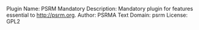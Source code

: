 Plugin Name:    PSRM Mandatory
Description:    Mandatory plugin for features essential to http://psrm.org.
Author:         PSRMA
Text Domain:    psrm
License:        GPL2